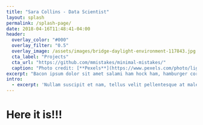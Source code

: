```yaml
---
title: "Sara Collins - Data Scientist"
layout: splash
permalink: /splash-page/
date: 2018-04-16T11:48:41-04:00
header:
  overlay_color: "#000"
  overlay_filter: "0.5"
  overlay_image: /assets/images/bridge-daylight-environment-117843.jpg
  cta_label: "Projects"
  cta_url: "https://github.com/mmistakes/minimal-mistakes/"
  caption: "Photo credit: [**Pexels**](https://www.pexels.com/photo/light-landscape-nature-forest-117843/)"
excerpt: "Bacon ipsum dolor sit amet salami ham hock ham, hamburger corned beef short ribs kielbasa biltong t-bone drumstick tri-tip tail sirloin pork chop."
intro: 
  - excerpt: 'Nullam suscipit et nam, tellus velit pellentesque at malesuada, enim eaque. Quis nulla, netus tempor in diam gravida tincidunt, *proin faucibus* voluptate felis id sollicitudin. Centered with `type="center"`'
---
```


# Here it is!!!